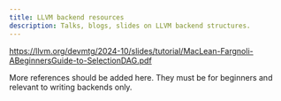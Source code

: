 ```yaml
---
title: LLVM backend resources
description: Talks, blogs, slides on LLVM backend structures.
---
```


https://llvm.org/devmtg/2024-10/slides/tutorial/MacLean-Fargnoli-ABeginnersGuide-to-SelectionDAG.pdf

More references should be added here. They must be for beginners and relevant to writing backends only.

<!-- Reference pages are ideal for outlining how things work in terse and clear terms.
Less concerned with telling a story or addressing a specific use case, they should give a comprehensive outline of what you're documenting.

## Further reading

- Read [about reference](https://diataxis.fr/reference/) in the Diátaxis framework -->
